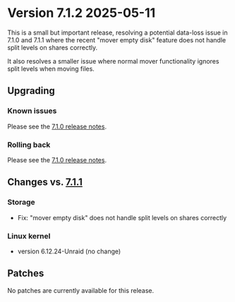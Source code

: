 # Version 7.1.2 2025-05-11

This is a small but important release, resolving a potential data-loss issue in 7.1.0 and 7.1.1 where the recent "mover empty disk" feature does not handle split levels on shares correctly.

It also resolves a smaller issue where normal mover functionality ignores split levels when moving files.

## Upgrading

### Known issues

Please see the [7.1.0 release notes](7.1.0.md#known-issues).

### Rolling back

Please see the [7.1.0 release notes](7.1.0.md#rolling-back).

## Changes vs. [7.1.1](7.1.1.md)

### Storage

- Fix: "mover empty disk" does not handle split levels on shares correctly

### Linux kernel

- version 6.12.24-Unraid (no change)

## Patches

No patches are currently available for this release.
